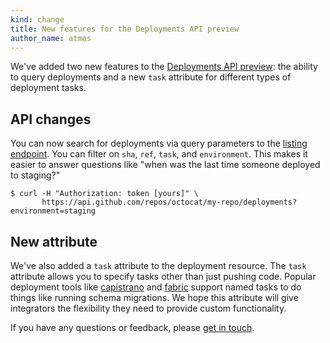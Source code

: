```yaml
---
kind: change
title: New features for the Deployments API preview
author_name: atmos
---
```


We've added two new features to the [Deployments API preview][deployments-preview]: the ability to query deployments and a new `task` attribute for different types of deployment tasks.

## API changes

You can now search for deployments via query parameters to the [listing endpoint][listing-endpoint]. You can filter on `sha`, `ref`, `task`, and `environment`. This makes it easier to answer questions like "when was the last time someone deployed to staging?"

``` command-line
$ curl -H "Authorization: token [yours]" \
       https://api.github.com/repos/octocat/my-repo/deployments?environment=staging
```

## New attribute

We've also added a `task` attribute to the deployment resource. The `task` attribute allows you to specify tasks other than just pushing code. Popular deployment tools like [capistrano][capistrano] and [fabric][fabric] support named tasks to do things like running schema migrations. We hope this attribute will give integrators the flexibility they need to provide custom functionality.

If you have any questions or feedback, please [get in touch][contact].

[contact]: https://github.com/contact?form[subject]=Deployments+API
[deployments-preview]: https://developer.github.com/changes/2014-01-09-preview-the-new-deployments-api/
[listing-endpoint]: https://developer.github.com/v3/repos/deployments/#list-deployments
[fabric]: http://www.fabfile.org/
[capistrano]: http://capistranorb.com/
